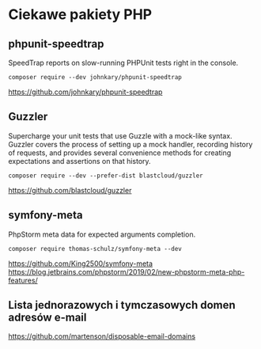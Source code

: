 # Ciekawe pakiety PHP

## phpunit-speedtrap

SpeedTrap reports on slow-running PHPUnit tests right in the console.

`composer require --dev johnkary/phpunit-speedtrap`

https://github.com/johnkary/phpunit-speedtrap


## Guzzler

Supercharge your unit tests that use Guzzle with a mock-like syntax. Guzzler covers the process of setting up a mock handler, recording history of requests, and provides several convenience methods for creating expectations and assertions on that history.

`composer require --dev --prefer-dist blastcloud/guzzler`

https://github.com/blastcloud/guzzler


## symfony-meta

PhpStorm meta data for expected arguments completion.

`composer require thomas-schulz/symfony-meta --dev`

https://github.com/King2500/symfony-meta
https://blog.jetbrains.com/phpstorm/2019/02/new-phpstorm-meta-php-features/

## Lista jednorazowych i tymczasowych domen adresów e-mail

https://github.com/martenson/disposable-email-domains
